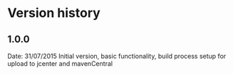 # Version history

## 1.0.0
Date: 31/07/2015
Initial version, basic functionality, build process setup for upload to jcenter and mavenCentral